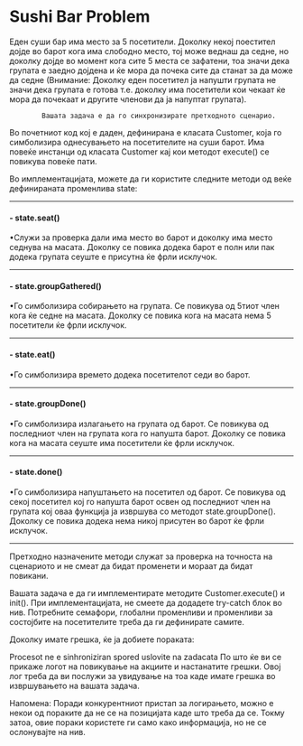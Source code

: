 Sushi Bar Problem
===========================
Еден суши бар има место за 5 посетители. Доколку некој поестител дојде во барот кога има слободно место,
тој може веднаш да седне, но доколку дојде во момент кога сите 5 места се зафатени, тоа значи дека групата
e заедно дојдена и ќе мора да почека сите да станат за да може да седне (Внимание: Доколку еден посетител ја напушти групата не значи дека групата е готова
т.е. доколку има посетители кои чекаат ќе мора да почекаат и другите членови да ја напуптат групата). 

			Вашата задача е да го синхронизирате претходното сценарио.

Во почетниот код кој е даден, дефинирана е класата Customer, која го симболизира однесувањето на посетителите на суши барот.
Има повеќе инстанци од класата Customer кај кои методот execute() се повикува повеќе пати.

Во имплементацијата, можете да ги користите следните методи од веќе дефинираната променлива state:

---
#### -   state.seat()

•Служи за проверка дали има место во барот и доколку има место седнува на масата. Доколку се повика додека барот е полн или пак додека групата сеуште е присутна ќе фрли исклучок.

---
#### -   state.groupGathered()

•Го симболизира собирањето на групата. Се повикува од 5тиот член кога ќе седне на масата. Доколку се повика кога на масата нема 5 посетители ќе фрли исклучок.

---
#### -   state.eat()

•Го симболизира времето додека посетителот седи во барот.

---

#### -   state.groupDone()

•Го симболизира излагањето на групата од барот. Се повикува од последниот член на групата кога го напушта барот. Доколку се повика кога на масата сеуште има посетители ќе фрли исклучок.

---
#### -   state.done()

•Го симболизира напуштањето на посетител од барот. Се повикува од секој посетител кој го напушта барот освен од последниот член на групата кој оваа функција ја извршува
со методот state.groupDone(). Доколку се повика додека нема никој присутен во барот ќе фрли исклучок.

---

Претходно назначените методи служат за проверка на точноста на сценариото и не смеат да бидат променети и мораат да бидат повикани.

Вашата задача е да ги имплементирате методите Customer.execute() и init(). При имплементацијата, не смеете да додадете try-catch блок во нив. 
Потребните семафори, глобални променливи и променливи за состојбите нa посетителите треба да ги дефинирате самите.

Доколку имате грешка, ќе ја добиете пораката:

Procesot ne e sinhroniziran spored uslovite na zadacata
По што ќе ви се прикаже логот на повикување на акциите и настанатите грешки. Овој лог треба да ви послужи за увидување на тоа каде имате грешка во извршувањето на вашата задача.

Напомена: Поради конкурентниот пристап за логирањето, можно е некои од пораките да не се на позицијата каде што треба да се. 
Токму затоа, овие пораки користете ги само како информација, но не се ослонувајте на нив.

